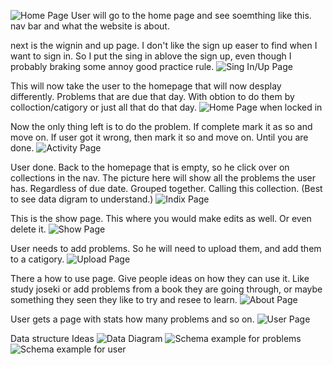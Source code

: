 ![Home Page](img/img-01.jpg)
User will go to the home page and see soemthing like this. nav bar and what the website is about.

next is the wignin and up page. I don't like the sign up easer to find when I want to sign in. So I put the sing in ablove the sign up, even though I probably braking some annoy good practice rule.
![Sing In/Up Page](img/img-02.jpg)

This will now take the user to the homepage that will now desplay differently. Problems that are due that day. With obtion to do them by colloction/catigory or just all that do that day.
![Home Page when locked in](img/img-03.jpg)

Now the only thing left is to do the problem. If complete mark it as so and move on. If user got it wrong, then mark it so and move on. Until you are done.
![Activity Page](img/img-07.jpg)

User done. Back to the homepage that is empty, so he click over on collections in the nav. The picture here will show all the problems the user has. Regardless of due date. Grouped together. Calling this collection. (Best to see data digram to understand.)
![Indix Page](img/img-04.jpg)

This is the show page. This where you would make edits as well. Or even delete it.
![Show Page](img/img-05.jpg)

User needs to add problems. So he will need to upload them, and add them to a catigory.
![Upload Page](img/img-06.jpg)

There a how to use page. Give people ideas on how they can use it. Like study joseki or add problems from a book they are going through, or maybe something they seen they like to try and resee to learn.
![About Page](img/img-09.jpg)

User gets a page with stats how many problems and so on.
![User Page](img/img-10.jpg)

Data structure Ideas
![Data Diagram](img/img-13.jpg)
![Schema example for problems](img/img-11.jpg)
![Schema example for user](img/img-12.jpg)